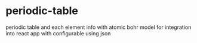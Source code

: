 # periodic-table
periodic table and each element info with atomic bohr model for integration into react app with configurable using json
